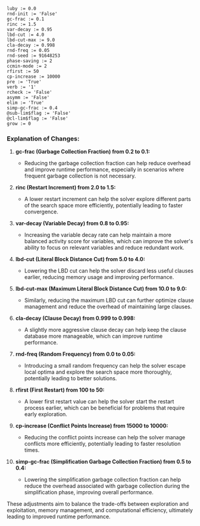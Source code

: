 ```plaintext
luby := 0.0
rnd-init := 'False'
gc-frac := 0.1
rinc := 1.5
var-decay := 0.95
lbd-cut := 4.0
lbd-cut-max := 9.0
cla-decay := 0.998
rnd-freq := 0.05
rnd-seed := 91648253
phase-saving := 2
ccmin-mode := 2
rfirst := 50
cp-increase := 10000
pre := 'True'
verb := '1'
rcheck := 'False'
asymm := 'False'
elim := 'True'
simp-gc-frac := 0.4
@sub-lim$flag := 'False'
@cl-lim$flag := 'False'
grow := 0
```

### Explanation of Changes:
1. **gc-frac (Garbage Collection Fraction) from 0.2 to 0.1:**
   - Reducing the garbage collection fraction can help reduce overhead and improve runtime performance, especially in scenarios where frequent garbage collection is not necessary.

2. **rinc (Restart Increment) from 2.0 to 1.5:**
   - A lower restart increment can help the solver explore different parts of the search space more efficiently, potentially leading to faster convergence.

3. **var-decay (Variable Decay) from 0.8 to 0.95:**
   - Increasing the variable decay rate can help maintain a more balanced activity score for variables, which can improve the solver's ability to focus on relevant variables and reduce redundant work.

4. **lbd-cut (Literal Block Distance Cut) from 5.0 to 4.0:**
   - Lowering the LBD cut can help the solver discard less useful clauses earlier, reducing memory usage and improving performance.

5. **lbd-cut-max (Maximum Literal Block Distance Cut) from 10.0 to 9.0:**
   - Similarly, reducing the maximum LBD cut can further optimize clause management and reduce the overhead of maintaining large clauses.

6. **cla-decay (Clause Decay) from 0.999 to 0.998:**
   - A slightly more aggressive clause decay can help keep the clause database more manageable, which can improve runtime performance.

7. **rnd-freq (Random Frequency) from 0.0 to 0.05:**
   - Introducing a small random frequency can help the solver escape local optima and explore the search space more thoroughly, potentially leading to better solutions.

8. **rfirst (First Restart) from 100 to 50:**
   - A lower first restart value can help the solver start the restart process earlier, which can be beneficial for problems that require early exploration.

9. **cp-increase (Conflict Points Increase) from 15000 to 10000:**
   - Reducing the conflict points increase can help the solver manage conflicts more efficiently, potentially leading to faster resolution times.

10. **simp-gc-frac (Simplification Garbage Collection Fraction) from 0.5 to 0.4:**
    - Lowering the simplification garbage collection fraction can help reduce the overhead associated with garbage collection during the simplification phase, improving overall performance.

These adjustments aim to balance the trade-offs between exploration and exploitation, memory management, and computational efficiency, ultimately leading to improved runtime performance.
